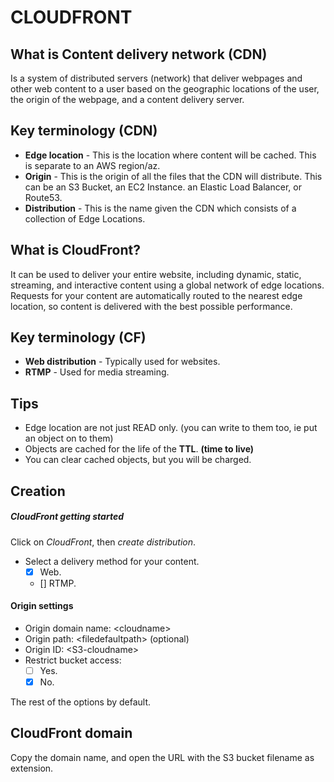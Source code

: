 # CLOUDFRONT
## What is Content delivery network (CDN)

Is a system of distributed servers (network) that deliver webpages and other web content to a user based on the geographic locations of the user, the origin of the webpage, and a content delivery server.

## Key terminology (CDN)

- **Edge location** - This is the location where content will be cached. This is separate to an AWS region/az.
- **Origin** - This is the origin of all the files that the CDN will distribute. This can be an S3 Bucket, an EC2 Instance. an Elastic Load Balancer, or Route53.
- **Distribution** - This is the name given the CDN which consists of a collection of Edge Locations.

## What is CloudFront?

It can be used to deliver your entire website, including dynamic, static, streaming, and interactive content using a global network of edge locations. Requests for your content are automatically routed to the nearest edge location, so content is delivered with the best possible performance.

## Key terminology (CF)

- **Web distribution** - Typically used for websites.
- **RTMP** - Used for media streaming.

## Tips

- Edge location are not just READ only. (you can write to them too, ie put an object on to them)
- Objects are cached for the life of the **TTL**. **(time to live)**
- You can clear cached objects, but you will be charged.

## Creation
##### CloudFront getting started

Click on *CloudFront*, then *create distribution*.

- Select a delivery method for your content.
	- [x] Web.
	- [] RTMP.

#### Origin settings

- Origin domain name: \<cloudname\>
- Origin path: \<filedefaultpath\> (optional)
- Origin ID: \<S3-cloudname\>
- Restrict bucket access:
	- [ ] Yes.
	- [x] No.

The rest of the options by default.

## CloudFront domain

Copy the domain name, and open the URL with the S3 bucket filename as extension.